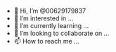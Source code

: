 - 👋 Hi, I’m @00629179837
- 👀 I’m interested in ...
- 🌱 I’m currently learning ...
- 💞️ I’m looking to collaborate on ...
- 📫 How to reach me ...

<!---
00629179837/00629179837 is a ✨ special ✨ repository because its `README.md` (this file) appears on your GitHub profile.
You can click the Preview link to take a look at your changes.
--->
